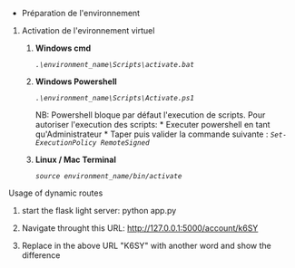 * Préparation de l'environnement


1. Activation de l'evironnement virtuel
 
    1. **Windows cmd**

        *`.\environment_name\Scripts\activate.bat`*

    2. **Windows Powershell**

        *`.\environment_name\Scripts\Activate.ps1`*

        NB: Powershell bloque par défaut l'execution de scripts. Pour autoriser l'execution des scripts:
            * Executer powershell en tant qu'Administrateur 
            * Taper puis valider la commande suivante : *`Set-ExecutionPolicy RemoteSigned`*

    3. **Linux / Mac Terminal**

        *`source environment_name/bin/activate`*

Usage of dynamic routes

1. start the flask light server: python app.py

2. Navigate throught this URL: http://127.0.0.1:5000/account/k6SY

3. Replace in the above URL "K6SY" with another word and show the difference